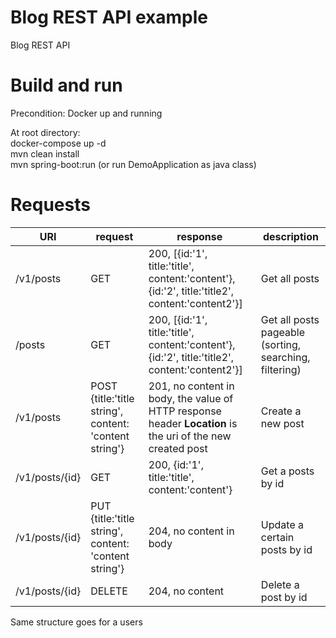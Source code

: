 # Blog REST API example
Blog REST API

# Build and run  
Precondition: Docker up and running  
  
At root directory:  
docker-compose up -d  
mvn clean install  
mvn spring-boot:run  (or run DemoApplication as java class)  

# Requests
URI|request|response|description
---|---|---|---
/v1/posts|GET|200, [{id:'1', title:'title', content:'content'}, {id:'2', title:'title2', content:'content2'}]| Get all posts
/posts|GET|200, [{id:'1', title:'title', content:'content'}, {id:'2', title:'title2', content:'content2'}]| Get all posts pageable (sorting, searching, filtering)
/v1/posts|POST {title:'title string', content: 'content string'} |201, no content in body, the value of HTTP response header  **Location** is the uri of the new created post| Create a new post
/v1/posts/{id}|GET|200, {id:'1', title:'title', content:'content'}| Get a posts by id
/v1/posts/{id}|PUT {title:'title string', content: 'content string'} |204, no content in body| Update a certain posts by id
/v1/posts/{id}|DELETE|204, no content| Delete a post by id 
Same structure goes for a users  

